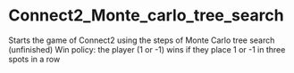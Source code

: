 # Connect2_Monte_carlo_tree_search
Starts the game of Connect2 using the steps of Monte Carlo tree search (unfinished)
Win policy: the player (1 or -1) wins if they place 1 or -1 in three spots in a row
